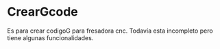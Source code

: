 # CrearGcode
Es para crear codigoG para fresadora cnc. Todavía esta incompleto pero tiene algunas funcionalidades. 
